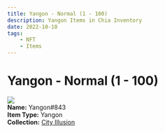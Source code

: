 ```yaml
---
title: Yangon - Normal (1 - 100)
description: Yangon Items in Chia Inventory
date: 2022-10-10
tags:
    - NFT
    - Items
---
```


# Yangon - Normal (1 - 100)
<div class="item_thumbnail">
<img loading="lazy" src="https://4ngguis2wwsb52zsg7qz7tu3iurgz4t5hnadm2uobk33qhwm.arweave.net/40xqIlq1pB7rMjfhn86bRS_Js8n07QDZqjgq3u_B7Mk"><br/>
<div><strong>Name:</strong> Yangon#843</div>
<div><strong>Item Type:</strong> Yangon</div>
<div><strong>Collection:</strong> <a href="https://www.spacescan.io/xch/nft/collection/col1lend2dcn558km4wcwta4xnkfv3xpcmlp9kyt0m909emvfxechlyqdl5ndg">City Illusion</a></div>
</div>

